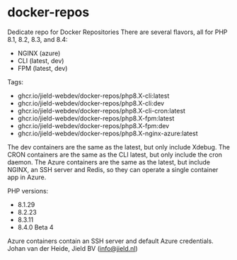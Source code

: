 # docker-repos

Dedicate repo for Docker Repositories
There are several flavors, all for PHP 8.1, 8.2, 8.3, and 8.4:

* NGINX (azure)
* CLI (latest, dev)
* FPM (latest, dev)

Tags:

* ghcr.io/jield-webdev/docker-repos/php8.X-cli:latest
* ghcr.io/jield-webdev/docker-repos/php8.X-cli:dev
* ghcr.io/jield-webdev/docker-repos/php8.X-cli-cron:latest
* ghcr.io/jield-webdev/docker-repos/php8.X-fpm:latest
* ghcr.io/jield-webdev/docker-repos/php8.X-fpm:dev
* ghcr.io/jield-webdev/docker-repos/php8.X-nginx-azure:latest

The dev containers are the same as the latest, but only include Xdebug. The CRON containers are the same as the CLI
latest, but only include the cron daemon. The Azure containers are the same as the latest, but include NGINX, an SSH
server and Redis, so they can operate a single container app in Azure.

PHP versions:

- 8.1.29
- 8.2.23
- 8.3.11
- 8.4.0 Beta 4

Azure containers contain an SSH server and default Azure credentials.
Johan van der Heide, Jield BV (info@jield.nl)